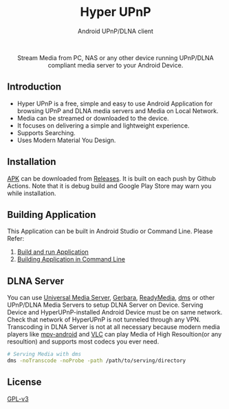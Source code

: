 <h1 align="center">Hyper UPnP</h1> 
<p align="center">Android UPnP/DLNA client</p>

<br>

<p align="center">Stream Media from PC, NAS or any other device running UPnP/DLNA compliant media server to your Android Device.</p>

## Introduction
* Hyper UPnP is a free, simple and easy to use Android Application for browsing UPnP and DLNA media servers and Media on Local Network.
* Media can be streamed or downloaded to the device.
* It focuses on delivering a simple and lightweight experience.
* Supports Searching.
* Uses Modern Material You Design.

## Installation
[APK](https://github.com/varbhat/hyperupnp/releases/latest/download/app-debug.apk) can be downloaded from [Releases](https://github.com/varbhat/hyperupnp/releases/latest). It is built on each push by Github Actions. Note that it is debug build and Google Play Store may warn you while installation.

## Building Application
This Application can be built in Android Studio or Command Line.
Please Refer:
1. [Build and run Application](https://developer.android.com/studio/run)
2. [Building Application in Command Line](https://developer.android.com/studio/build/building-cmdline)

## DLNA Server
You can use [Universal Media Server](https://www.universalmediaserver.com), [Gerbara](https://gerbera.io/), [ReadyMedia](https://sourceforge.net/projects/minidlna/), [dms](https://github.com/anacrolix/dms) or other UPnP/DLNA Media Servers to setup DLNA Server on Device. Serving Device and HyperUPnP-installed Android Device must be on same network. Check that network of HyperUPnP is not tunneled through any VPN. Transcoding in DLNA Server is not at all necessary because modern media players like [mpv-android](https://github.com/mpv-android/mpv-android) and [VLC](https://www.videolan.org/vlc/download-android.html) can play Media of High Resoultion(or any resoultion) and supports most codecs you ever need.

```bash
# Serving Media with dms
dms -noTranscode -noProbe -path /path/to/serving/directory
```

## License
[GPL-v3](LICENSE)
